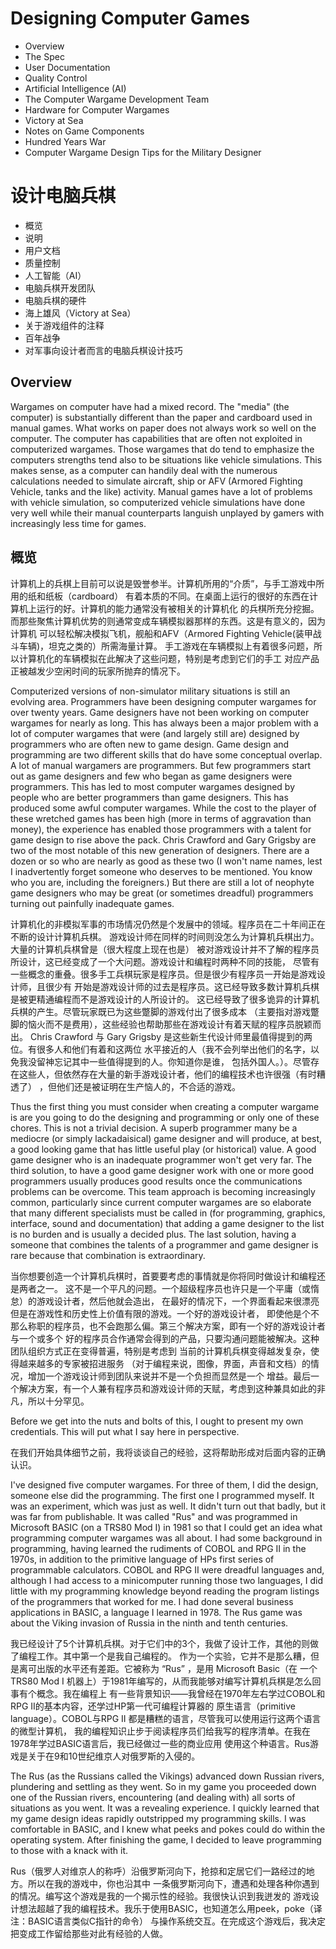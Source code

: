 # Designing Computer Games
* Overview
* The Spec
* User Documentation
* Quality Control
* Artificial Intelligence (AI)
* The Computer Wargame Development Team
* Hardware for Computer Wargames
* Victory at Sea
* Notes on Game Components
* Hundred Years War
* Computer Wargame Design Tips for the Military Designer

# 设计电脑兵棋
* 概览
* 说明
* 用户文档
* 质量控制
* 人工智能（AI）
* 电脑兵棋开发团队
* 电脑兵棋的硬件
* 海上雄风（Victory at Sea）
* 关于游戏组件的注释
* 百年战争
* 对军事向设计者而言的电脑兵棋设计技巧

## Overview
Wargames on computer have had a mixed record. The "media" (the computer) is substantially
different than the paper and cardboard used in manual games. What works on paper does not
always work so well on the computer. The computer has capabilities that are often not exploited
in computerized wargames. Those wargames that do tend to emphasize the computers strengths
tend also to be situations like vehicle simulations. This makes sense, as a computer can handily
deal with the numerous calculations needed to simulate aircraft, ship or AFV (Armored Fighting
Vehicle, tanks and the like) activity. Manual games have a lot of problems with vehicle
simulation, so computerized vehicle simulations have done very well while their manual
counterparts languish unplayed by gamers with increasingly less time for games. 

## 概览

计算机上的兵棋上目前可以说是毁誉参半。计算机所用的“介质”，与手工游戏中所用的纸和纸板（cardboard）
有着本质的不同。在桌面上运行的很好的东西在计算机上运行的好。计算机的能力通常没有被相关的计算机化
的兵棋所充分挖掘。而那些聚焦计算机优势的则通常变成车辆模拟器那样的东西。这是有意义的，因为计算机
可以轻松解决模拟飞机，舰船和AFV（Armored Fighting Vehicle(装甲战斗车辆)，坦克之类的）所需海量计算。
手工游戏在车辆模拟上有着很多问题，所以计算机化的车辆模拟在此解决了这些问题，特别是考虑到它们的手工
对应产品正被越发少空闲时间的玩家所抛弃的情况下。

Computerized versions of non-simulator military situations is still an evolving area.
Programmers have been designing computer wargames for over twenty years. Game designers
have not been working on computer wargames for nearly as long. This has always been a major
problem with a lot of computer wargames that were (and largely still are) designed by
programmers who are often new to game design. Game design and programming are two
different skills that do have some
conceptual overlap. A lot of manual wargamers are programmers. But few programmers start out
as game designers and few who began as game designers were programmers. This has led to
most computer wargames designed by people who are better programmers than game designers.
This has produced some awful computer wargames. While the cost to the player of these
wretched games has been high (more in terms of aggravation than money), the experience has
enabled those programmers with a talent for game design to rise above the pack. Chris Crawford
and Gary Grigsby are two of the most notable of this new generation of designers. There are a
dozen or so who are nearly as good as these two (I won't name names, lest I inadvertently forget
someone who deserves to be mentioned. You know who you are, including the foreigners.) But
there are still a lot of neophyte game designers who may be great (or sometimes dreadful)
programmers turning out painfully inadequate games. 

计算机化的非模拟军事的市场情况仍然是个发展中的领域。程序员在二十年间正在不断的设计计算机兵棋。
游戏设计师在同样的时间则没怎么为计算机兵棋出力。大量的计算机兵棋曾是（很大程度上现在也是）
被对游戏设计并不了解的程序员所设计，这已经变成了一个大问题。游戏设计和编程时两种不同的技能，
尽管有一些概念的重叠。很多手工兵棋玩家是程序员。但是很少有程序员一开始是游戏设计师，且很少有
开始是游戏设计师的过去是程序员。这已经导致多数计算机兵棋是被更精通编程而不是游戏设计的人所设计的。
这已经导致了很多诡异的计算机兵棋的产生。尽管玩家既已为这些蹩脚的游戏付出了很多成本
（主要指对游戏蹩脚的恼火而不是费用），这些经验也帮助那些在游戏设计有着天赋的程序员脱颖而出。
Chris Crawford 与 Gary Grigsby 是这些新生代设计师里最值得提到的两位。有很多人和他们有着和这两位
水平接近的人（我不会列举出他们的名字，以免我没留神忘记其中一些值得提到的人。你知道你是谁，
包括外国人。）。尽管存在这些人，但依然存在大量的新手游戏设计者，他们的编程技术也许很强（有时糟透了）
，但他们还是被证明在生产恼人的，不合适的游戏。

Thus the first thing you must consider when creating a computer wargame is are you going to do
the designing and programming or only one of these chores. This is not a trivial decision. A
superb programmer many be a mediocre (or simply lackadaisical) game designer and will
produce, at best, a good looking game that has little useful play (or historical) value. A good
game designer who is an inadequate programmer won't get very far. The third solution, to have a
good game designer work with one or more good programmers usually produces good results
once the communications problems can be overcome. This team approach is becoming
increasingly common, particularly since current computer wargames are so elaborate that many
different specialists must be called in (for programming, graphics, interface, sound and
documentation) that adding a game designer to the list is no burden and is usually a decided plus.
The last solution, having a someone that combines the talents of a programmer and game
designer is rare because that combination is extraordinary. 

当你想要创造一个计算机兵棋时，首要要考虑的事情就是你将同时做设计和编程还是两者之一。
这不是一个平凡的问题。一个超级程序员也许只是一个平庸（或惰怠）的游戏设计者，然后他就会造出，
在最好的情况下，一个界面看起来很漂亮但是在游戏性和历史性上价值有限的游戏。一个好的游戏设计者，
即使他是个不那么称职的程序员，也不会跑那么偏。第三个解决方案，即有一个好的游戏设计者与一个或多个
好的程序员合作通常会得到的产品，只要沟通问题能被解决。这种团队组织方式正在变得普遍，特别是考虑到
当前的计算机兵棋变得越发复杂，使得越来越多的专家被招进服务
（对于编程来说，图像，界面，声音和文档）的情况，增加一个游戏设计师到团队来说并不是一个负担而显然是一个
增益。最后一个解决方案，有一个人兼有程序员和游戏设计师的天赋，考虑到这种兼具如此的非凡，所以十分罕见。

Before we get into the nuts and bolts of this, I ought to present my own credentials. This will put
what I say here in perspective. 

在我们开始具体细节之前，我将谈谈自己的经验，这将帮助形成对后面内容的正确认识。

I've designed five computer wargames. For three of them, I did the design, someone else did the
programming. The first one I programmed myself. It was an experiment, which was just as well.
It didn't turn out that badly, but it was far from publishable. It was called "Rus" and was
programmed in Microsoft BASIC (on a TRS80 Mod I) in 1981 so that I could get an idea what
programming computer wargames was all about. I had some background in programming,
having learned the rudiments of COBOL and RPG II in the 1970s, in addition to the primitive
language of HPs first series of programmable calculators. COBOL and RPG II were dreadful
languages and, although I had access to a minicomputer running those two languages, I did little
with my programming knowledge beyond reading 
the program listings of the programmers that worked for me. I had done several business
applications in BASIC, a language I learned in 1978. The Rus game was about the Viking
invasion of Russia in the ninth and tenth centuries. 

我已经设计了5个计算机兵棋。对于它们中的3个，我做了设计工作，其他的则做了编程工作。其中第一个是我自己编程的。
作为一个实验，它并不是那么糟，但是离可出版的水平还有差距。它被称为 “Rus” ，是用 Microsoft Basic（在
一个TRS80 Mod I 机器上）于1981年编写的，从而我能够对编写计算机兵棋是怎么回事有个概念。我在编程上
有一些背景知识——我曾经在1970年左右学过COBOL和RPG II的基本内容，还学过HP第一代可编程计算器的
原生语言（primitive language）。COBOL与RPG II 都是糟糕的语言，尽管我可以使用运行这两个语言的微型计算机，
我的编程知识止步于阅读程序员们给我写的程序清单。在我在1978年学过BASIC语言后，我已经做过一些的商业应用
使用这个种语言。Rus游戏是关于在9和10世纪维京人对俄罗斯的入侵的。

The Rus (as the Russians called the Vikings) advanced down Russian rivers, plundering and
settling as they went. So in my game you proceeded down one of the Russian rivers,
encountering (and dealing with) all sorts of situations as you went. It was a revealing experience.
I quickly learned that my game design ideas rapidly outstripped my programming skills. I was
comfortable in BASIC, and I knew what peeks and pokes could do within the operating system.
After finishing the game, I decided to leave programming to those with a knack with it. 

Rus（俄罗人对维京人的称呼）沿俄罗斯河向下，抢掠和定居它们一路经过的地方。所以在我的游戏中，你也沿其中
一条俄罗斯河向下，遭遇和处理各种你遇到的情况。编写这个游戏是我的一个揭示性的经验。我很快认识到我迸发的
游戏设计想法超越了我的编程技术。我乐于使用BASIC，也知道怎么用peek，poke（译注：BASIC语言类似C指针的命令）
与操作系统交互。在完成这个游戏后，我决定把变成工作留给那些对此有经验的人做。